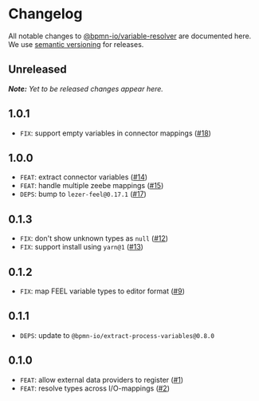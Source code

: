 # Changelog

All notable changes to [@bpmn-io/variable-resolver](https://github.com/bpmn-io/variable-resolver) are documented here. We use [semantic versioning](http://semver.org/) for releases.

## Unreleased

___Note:__ Yet to be released changes appear here._

## 1.0.1

* `FIX`: support empty variables in connector mappings ([#18](https://github.com/bpmn-io/variable-resolver/pull/18))

## 1.0.0

* `FEAT`: extract connector variables ([#14](https://github.com/bpmn-io/variable-resolver/pull/14))
* `FEAT`: handle multiple zeebe mappings ([#15](https://github.com/bpmn-io/variable-resolver/pull/15))
* `DEPS`: bump to `lezer-feel@0.17.1` ([#17](https://github.com/bpmn-io/variable-resolver/pull/17))

## 0.1.3

* `FIX`: don't show unknown types as `null` ([#12](https://github.com/bpmn-io/variable-resolver/pull/12))
* `FIX`: support install using `yarn@1` ([#13](https://github.com/bpmn-io/variable-resolver/pull/13))

## 0.1.2

* `FIX`: map FEEL variable types to editor format ([#9](https://github.com/bpmn-io/variable-resolver/pull/9))

## 0.1.1

* `DEPS`: update to `@bpmn-io/extract-process-variables@0.8.0`

## 0.1.0

* `FEAT`: allow external data providers to register ([#1](https://github.com/bpmn-io/variable-resolver/pull/1))
* `FEAT`: resolve types across I/O-mappings ([#2](https://github.com/bpmn-io/variable-resolver/issues/2))
